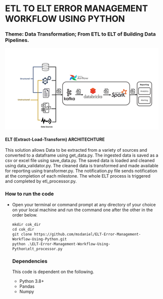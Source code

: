 # ETL TO ELT ERROR MANAGEMENT WORKFLOW USING PYTHON

### Theme: Data Transformation; From ETL to ELT of Building Data Pipelines.



<img src=https://github.com/Krocs-Analytica/cok_datathon/blob/remodelling/ELT%20Architechture.PNG> 
		
#### ELT (Extract-Load-Transform) ARCHITECHTURE


This solution allows Data to be extracted from a variety of sources and converted to a dataframe using get_data.py.
The ingested data is saved as a csv or excel file using save_data.py.
The saved data is loaded and cleaned using data_validator.py.
The cleaned data is transformed and made available for reporting using transformer.py.
The notification.py file sends notification at the completion of each milestone.
The whole ELT process is triggered and completed by etl_processor.py.

### How to run the code
- Open your terminal or command prompt at any directory of your choice on your local machine and run the command one after the other in the order below.
 
  ```
  mkdir cok_dir
  cd cok_dir
  git clone https://github.com/msdaniel/ELT-Error-Management-Workflow-Using-Python.git
  python .\ELT-Error-Management-Workflow-Using-Python\elt_processor.py
  
  ```
  
  ### Dependencies
  This code is dependent on the following.
  - Python 3.8+
  - Pandas
  - Numpy

